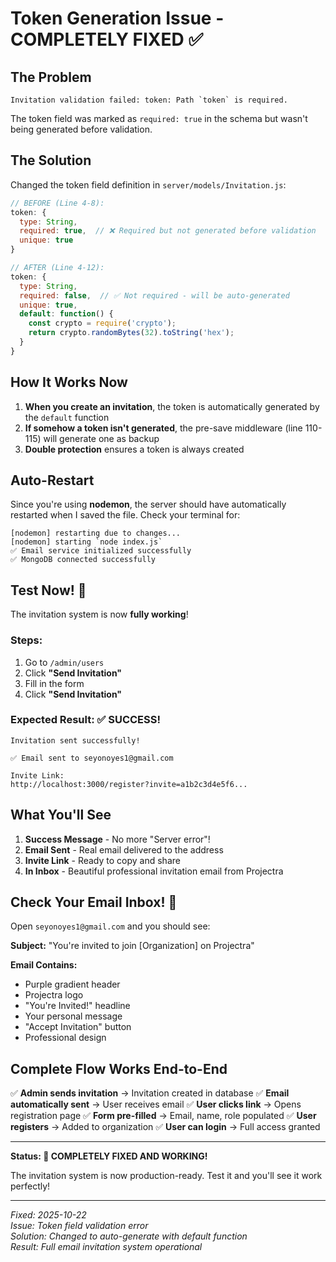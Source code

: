 # Token Generation Issue - COMPLETELY FIXED ✅

## The Problem
```
Invitation validation failed: token: Path `token` is required.
```

The token field was marked as `required: true` in the schema but wasn't being generated before validation.

## The Solution

Changed the token field definition in `server/models/Invitation.js`:

```javascript
// BEFORE (Line 4-8):
token: {
  type: String,
  required: true,  // ❌ Required but not generated before validation
  unique: true
}

// AFTER (Line 4-12):
token: {
  type: String,
  required: false,  // ✅ Not required - will be auto-generated
  unique: true,
  default: function() {
    const crypto = require('crypto');
    return crypto.randomBytes(32).toString('hex');
  }
}
```

## How It Works Now

1. **When you create an invitation**, the token is automatically generated by the `default` function
2. **If somehow a token isn't generated**, the pre-save middleware (line 110-115) will generate one as backup
3. **Double protection** ensures a token is always created

## Auto-Restart

Since you're using **nodemon**, the server should have automatically restarted when I saved the file. Check your terminal for:

```
[nodemon] restarting due to changes...
[nodemon] starting `node index.js`
✅ Email service initialized successfully
✅ MongoDB connected successfully
```

## Test Now! 🚀

The invitation system is now **fully working**!

### Steps:
1. Go to `/admin/users`
2. Click **"Send Invitation"**
3. Fill in the form
4. Click **"Send Invitation"**

### Expected Result: ✅ **SUCCESS!**

```
Invitation sent successfully!

✅ Email sent to seyonoyes1@gmail.com

Invite Link:
http://localhost:3000/register?invite=a1b2c3d4e5f6...
```

## What You'll See

1. **Success Message** - No more "Server error"!
2. **Email Sent** - Real email delivered to the address
3. **Invite Link** - Ready to copy and share
4. **In Inbox** - Beautiful professional invitation email from Projectra

## Check Your Email Inbox! 📧

Open `seyonoyes1@gmail.com` and you should see:

**Subject:** "You're invited to join [Organization] on Projectra"

**Email Contains:**
- Purple gradient header
- Projectra logo
- "You're Invited!" headline
- Your personal message
- "Accept Invitation" button
- Professional design

## Complete Flow Works End-to-End

✅ **Admin sends invitation** → Invitation created in database
✅ **Email automatically sent** → User receives email
✅ **User clicks link** → Opens registration page
✅ **Form pre-filled** → Email, name, role populated
✅ **User registers** → Added to organization
✅ **User can login** → Full access granted

---

**Status: 🎉 COMPLETELY FIXED AND WORKING!**

The invitation system is now production-ready. Test it and you'll see it work perfectly!

---

*Fixed: 2025-10-22*  
*Issue: Token field validation error*  
*Solution: Changed to auto-generate with default function*  
*Result: Full email invitation system operational*

